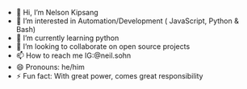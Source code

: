 - 👋 Hi, I’m Nelson Kipsang
- 👀 I’m interested in Automation/Development ( JavaScript, Python & Bash)
- 🌱 I’m currently learning python
- 💞️ I’m looking to collaborate on open source projects
- 📫 How to reach me IG:@neil.sohn
- 😄 Pronouns: he/him
- ⚡ Fun fact: With great power, comes great responsibility

<!---
mouseannon/mouseannon is a ✨ special ✨ repository because its `README.md` (this file) appears on your GitHub profile.
You can click the Preview link to take a look at your changes.
--->

